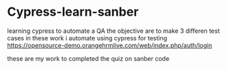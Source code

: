 # Cypress-learn-sanber

learning cypress to automate a QA 
the objective are to make 3 differen test cases in these work i automate using cypress for testing https://opensource-demo.orangehrmlive.com/web/index.php/auth/login

these are my work to completed the quiz on sanber code 
